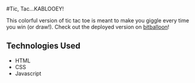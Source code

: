 #Tic, Tac...KABLOOEY!

This colorful version of tic tac toe is  meant to make you giggle every time you win (or draw!). Check out the deployed version on <a href="http://tic-tac-kablooey.bitballoon.com/">bitballoon</a>!

## Technologies Used

- HTML
- CSS
- Javascript